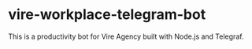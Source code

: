# vire-workplace-telegram-bot
This is a productivity bot for Vire Agency built with Node.js and Telegraf.
